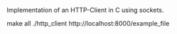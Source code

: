Implementation of an HTTP-Client in C using sockets. 

make all
./http_client http://localhost:8000/example_file
